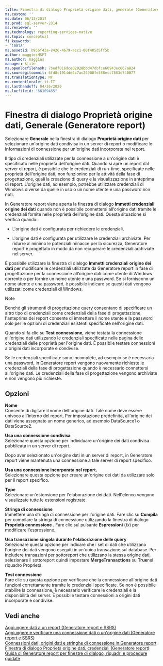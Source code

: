 ```yaml
---
title: Finestra di dialogo Proprietà origine dati, generale (Generatore report) | Microsoft Docs
ms.custom: ''
ms.date: 06/13/2017
ms.prod: sql-server-2014
ms.reviewer: ''
ms.technology: reporting-services-native
ms.topic: conceptual
f1_keywords:
- "10018"
ms.assetid: b956f43a-8426-4679-acc1-00f405d5ff5b
author: maggiesMSFT
ms.author: maggies
manager: kfile
ms.openlocfilehash: 7bedf016dce02928bbd47dbfce60943ec667a824
ms.sourcegitcommit: 6fd8c1914de4c7ac24900fe388ecc7883c740077
ms.translationtype: MT
ms.contentlocale: it-IT
ms.lasthandoff: 04/26/2020
ms.locfileid: "66109465"
---
```

# <a name="data-source-properties-dialog-box-general-report-builder"></a>Finestra di dialogo Proprietà origine dati, Generale (Generatore report)
  Selezionare **Generale** nella finestra di dialogo **Proprietà origine dati** per selezionare un'origine dati condivisa in un server di report o modificare le informazioni di connessione per un'origine dati incorporata nel report.  
  
 Il tipo di credenziali utilizzate per la connessione a un'origine dati è specificato nelle proprietà dell'origine dati. Quando si apre un report dal server di report, è possibile che le credenziali di run-time, specificate nelle proprietà dell'origine dati, non funzionino per le attività della fase di progettazione, quali la creazione di query e la visualizzazione in anteprima di report. L'origine dati, ad esempio, potrebbe utilizzare credenziali di Windows diverse da quelle in uso o un nome utente e una password non noti.  
  
 In Generatore report viene aperta la finestra di dialogo **Immetti credenziali origine dei dati** quando non è possibile connettersi all'origine dati tramite le credenziali fornite nelle proprietà dell'origine dati. Questa situazione si verifica quando:  
  
-   L'origine dati è configurata per richiedere le credenziali.  
  
-   L'origine dati è configurata per utilizzare le credenziali archiviate.  Per ridurre al minimo le potenziali minacce per la sicurezza, Generatore report è progettato in modo da non recuperare le credenziali archiviate nel server.  
  
 È possibile utilizzare la finestra di dialogo **Immetti credenziali origine dei dati** per modificare le credenziali utilizzate da Generatore report in fase di progettazione per la connessione all'origine dati come utente di Windows corrente o per fornire un nome utente e una password. Se si forniscono un nome utente e una password, è possibile indicare se questi dati vengono utilizzati come credenziali di Windows.  
  
> [!NOTE]  
>  Benché gli strumenti di progettazione query consentano di specificare un altro tipo di credenziali come credenziali della fase di progettazione, l'anteprima dei report consente di immettere il nome utente e la password solo per le opzioni di credenziali esistenti specificate nell'origine dati.  
  
 Quando si fa clic su **Test connessione**, viene testata la connessione all'origine dati utilizzando le credenziali specificate nella pagina delle credenziali delle proprietà per l'origine dati. È possibile testare connessioni a origini dati incorporate e condivise.  
  
 Se le credenziali specificate sono incomplete, ad esempio se è necessaria una password, in Generatore report vengono nuovamente richieste le credenziali della fase di progettazione quando è necessario connettersi all'origine dati. Le credenziali della fase di progettazione vengono archiviate e non vengono più richieste.  
  
## <a name="options"></a>Opzioni  
 **Nome**  
 Consente di digitare il nome dell'origine dati. Tale nome deve essere univoco all'interno del report. Per impostazione predefinita, all'origine dei dati viene assegnato un nome generico, ad esempio DataSource1 o DataSource2.  
  
 **Usa una connessione condivisa**  
 Selezionare questa opzione per individuare un'origine dei dati condivisa pubblicata in un server di report.  
  
 Dopo aver selezionato un'origine dati in un server di report, in Generatore report viene mantenuta una connessione a tale server di report specifico.  
  
 **Usa una connessione incorporata nel report.**  
 Selezionare questa opzione per creare un'origine dei dati da utilizzare solo per il report specifico.  
  
 **Type**  
 Selezionare un'estensione per l'elaborazione dei dati. Nell'elenco vengono visualizzate tutte le estensioni registrate.  
  
 **Stringa di connessione**  
 Immettere una stringa di connessione per l'origine dati. Fare clic su **Compila** per compilare la stringa di connessione utilizzando la finestra di dialogo **Proprietà connessione** . Fare clic sul pulsante **Espressioni** (*fx*) per modificare l'espressione.  
  
 **Usa transazione singola durante l'elaborazione delle query**  
 Selezionare questa opzione per indicare che i set di dati che utilizzano l'origine dei dati vengono eseguiti in un'unica transazione sul database. Per includere transazioni per sottoreport che utilizzano la stessa origine dati, selezionare il sottoreport quindi impostare **MergeTransactions** su **True**nel riquadro Proprietà.  
  
 **Test connessione**  
 Fare clic su questa opzione per verificare che la connessione all'origine dati funzioni correttamente tramite le credenziali specificate. Se non è possibile stabilire la connessione, è necessario verificare le credenziali e la disponibilità del server. È possibile testare connessioni a origini dati incorporate e condivise.  
  
## <a name="see-also"></a>Vedi anche  
 [Aggiungere dati a un report &#40;Generatore report e SSRS&#41;](report-data/report-datasets-ssrs.md)   
 [Aggiungere e verificare una connessione dati o un'origine dati &#40;Generatore report e SSRS&#41;](report-data/add-and-verify-a-data-connection-report-builder-and-ssrs.md)   
 [Connessioni dati, origini dati e stringhe di connessione in Generatore report](../../2014/reporting-services/data-connections-data-sources-and-connection-strings-in-report-builder.md)   
 [Finestra di dialogo Proprietà origine dati, credenziali &#40;Generatore report&#41;](../../2014/reporting-services/data-source-properties-dialog-box-credentials-report-builder.md)   
 [Guida di Generatore report per finestre di dialogo, riquadri e procedure guidate](../../2014/reporting-services/report-builder-help-for-dialog-boxes-panes-and-wizards.md)  
  
  
